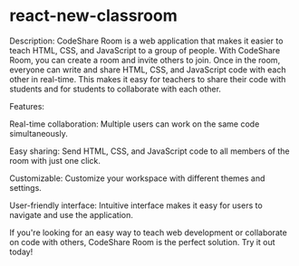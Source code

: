 # react-new-classroom


Description: CodeShare Room is a web application that makes it easier to teach HTML, CSS, and JavaScript to a group of people. With CodeShare Room, you can create a room and invite others to join. Once in the room, everyone can write and share HTML, CSS, and JavaScript code with each other in real-time. This makes it easy for teachers to share their code with students and for students to collaborate with each other.

Features:

Real-time collaboration: Multiple users can work on the same code simultaneously.

Easy sharing: Send HTML, CSS, and JavaScript code to all members of the room with just one click.

Customizable: Customize your workspace with different themes and settings.

User-friendly interface: Intuitive interface makes it easy for users to navigate and use the application.

If you're looking for an easy way to teach web development or collaborate on code with others, CodeShare Room is the perfect solution. Try it out today!
